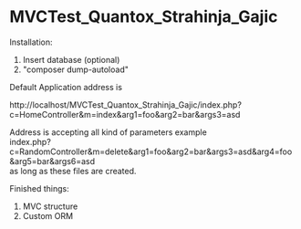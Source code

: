 # MVCTest_Quantox_Strahinja_Gajic
Installation:</br>
1. Insert database (optional)</br>
2. "composer dump-autoload"

Default Application address is 

http://localhost/MVCTest_Quantox_Strahinja_Gajic/index.php?c=HomeController&m=index&arg1=foo&arg2=bar&args3=asd

Address is accepting all kind of parameters example </br> index.php?c=RandomController&m=delete&arg1=foo&arg2=bar&args3=asd&arg4=foo&arg5=bar&args6=asd</br> as long as these files are created.

Finished things:
1. MVC structure</br>
2. Custom ORM
